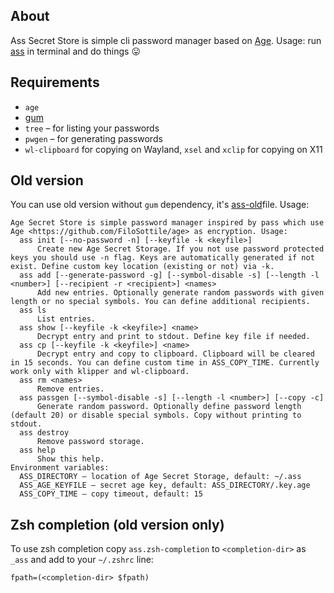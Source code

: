 ## About

Ass Secret Store is simple cli password manager based on [Age](https://github.com/FiloSottile/age). Usage: run [ass](./ass) in terminal and do things :stuck_out_tongue:

## Requirements

* `age`
* [gum](https://github.com/charmbracelet/gum)
* `tree` – for listing your passwords
* `pwgen` – for generating passwords
* `wl-clipboard` for copying on Wayland, `xsel` and `xclip` for copying on X11


## Old version

You can use old version without `gum` dependency, it's [ass-old](./ass-old)file. Usage:
```
Age Secret Store is simple password manager inspired by pass which use Age <https://github.com/FiloSottile/age> as encryption. Usage:
  ass init [--no-password -n] [--keyfile -k <keyfile>]
      Create new Age Secret Storage. If you not use password protected keys you should use -n flag. Keys are automatically generated if not exist. Define custom key location (existing or not) via -k.
  ass add [--generate-password -g] [--symbol-disable -s] [--length -l <number>] [--recipient -r <recipient>] <names>
      Add new entries. Optionally generate random passwords with given length or no special symbols. You can define additional recipients.
  ass ls
      List entries.
  ass show [--keyfile -k <keyfile>] <name>
      Decrypt entry and print to stdout. Define key file if needed.
  ass cp [--keyfile -k <keyfile>] <name>
      Decrypt entry and copy to clipboard. Clipboard will be cleared in 15 seconds. You can define custom time in ASS_COPY_TIME. Currently work only with klipper and wl-clipboard.
  ass rm <names>
      Remove entries.
  ass passgen [--symbol-disable -s] [--length -l <number>] [--copy -c]
      Generate random password. Optionally define password length (default 20) or disable special symbols. Copy without printing to stdout.
  ass destroy
      Remove password storage.
  ass help
      Show this help.
Environment variables:
  ASS_DIRECTORY – location of Age Secret Storage, default: ~/.ass
  ASS_AGE_KEYFILE – secret age key, default: ASS_DIRECTORY/.key.age
  ASS_COPY_TIME – copy timeout, default: 15
```
## Zsh completion (old version only)

To use zsh completion copy `ass.zsh-completion` to `<completion-dir>` as `_ass` and add to your `~/.zshrc` line:
```
fpath=(<completion-dir> $fpath)
```
